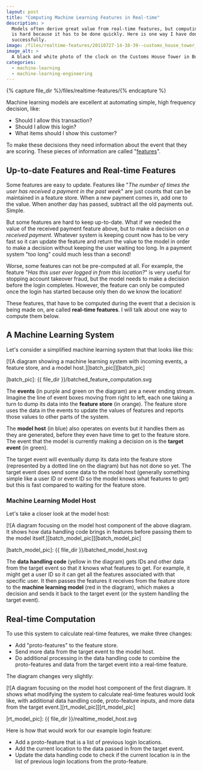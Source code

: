 ```yaml
---
layout: post
title: "Computing Machine Learning Features in Real-time"
description: >
  Models often derive great value from real-time features, but computing them
  is hard because it has to be done quickly. Here is one way I have done it
  successfully.
image: /files/realtime-features/20110727-14-38-39--customs_house_tower_close.jpg
image_alt: >
  A black and white photo of the clock on the Customs House Tower in Boston.
categories: 
  - machine-learning
  - machine-learning-engineering
---
```


{% capture file_dir %}/files/realtime-features/{% endcapture %}

Machine learning models are excellent at automating simple, high frequency
decision, like:

- Should I allow this transaction?
- Should I allow this login?
- What items should I show this customer?

To make these decisions they need information about the event that they are
scoring. These pieces of information are called "[features][wiki_feature]".

[wiki_feature]: https://en.wikipedia.org/wiki/Feature_(machine_learning)

## Up-to-date Features and Real-time Features

Some features are easy to update. Features like "_The number of times the user
has received a payment in the past week_" are just counts that can be
maintained in a feature store. When a new payment comes in, add one to the
value. When another day has passed, subtract all the old payments out. Simple.

But some features are hard to keep up-to-date. What if we needed the value of
the received payment feature above, but to make a decision on _a received
payment_. Whatever system is keeping count now has to be very fast so it can
update the feature and return the value to the model in order to make a
decision without keeping the user waiting too long. In a payment system "too
long" could much less than a second!

Worse, some features can not be pre-computed at all. For example, the feature
"_Has this user ever logged in from this location?_" is very useful for
stopping account takeover fraud, but the model needs to make a decision before
the login completes. However, the feature can only be computed once the login
has started because only then do we know the location!

These features, that have to be computed during the event that a decision is
being made on, are called **real-time features**. I will talk about one way to
compute them below.

## A Machine Learning System

Let's consider a simplified machine learning system that that looks like this:

[![A diagram showing a machine learning system with incoming events, a feature
store, and a model host.][batch_pic]][batch_pic]

[batch_pic]: {{ file_dir }}/batched_feature_computation.svg

The **events** (in purple and green on the diagram) are a never ending stream.
Imagine the line of event boxes moving from right to left, each one taking a
turn to dump its data into the **feature store** (in orange). The feature
store uses the data in the events to update the values of features and reports
those values to other parts of the system.

The **model host** (in blue) also operates on events but it handles them as
they are generated, before they even have time to get to the feature store.
The event that the model is currently making a decision on is the **target
event** (in green).

The target event will eventually dump its data into the feature store
(represented by a dotted line on the diagram) but has not done so yet. The
target event does send some data to the model host (generally something simple
like a user ID or event ID so the model knows what features to get) but this
is fast compared to waiting for the feature store.

### Machine Learning Model Host

Let's take a closer look at the model host:

[![A diagram focusing on the model host component of the above diagram. It
shows how data handling code brings in features before passing them to the
model itself.][batch_model_pic]][batch_model_pic]

[batch_model_pic]: {{ file_dir }}/batched_model_host.svg

The **data handling code** (yellow in the diagram) gets IDs and other data
from the target event so that it knows what features to get. For example, it
might get a user ID so it can get all the features associated with that
specific user. It then passes the features it receives from the feature store
to the **machine learning model** (red in the diagram), which makes a decision
and sends it back to the target event (or the system handling the target
event).

## Real-time Computation

To use this system to calculate real-time features, we make three changes:

- Add "proto-features" to the feature store.
- Send more data from the target event to the model host.
- Do additional processing in the data handling code to combine the
  proto-features and data from the target event into a real-time feature.

The diagram changes very slightly:

[![A diagram focusing on the model host component of the first diagram. It
shows what modifying the system to calculate real-time features would look
like, with additional data handling code, proto-feature inputs, and more data
from the target event.][rt_model_pic]][rt_model_pic]

[rt_model_pic]: {{ file_dir }}/realtime_model_host.svg

Here is how that would work for our example login feature:

- Add a proto-feature that is a list of previous login locations.
- Add the current location to the data passed in from the target event.
- Update the data handling code to check if the current location is in the
  list of previous login locations from the proto-feature.

